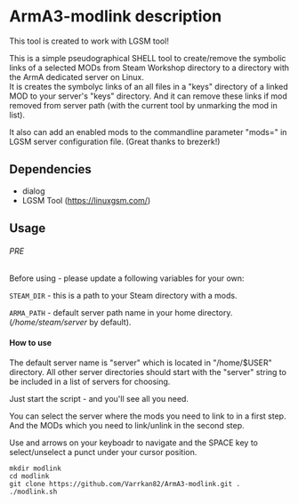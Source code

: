 # ArmA3-modlink description
This tool is created to work with LGSM tool!

This is a simple pseudographical SHELL tool to create/remove the symbolic links of a selected MODs from Steam Workshop directory to a directory with the ArmA dedicated server on Linux.\
It is creates the symbolyc links of an all files in a "keys" directory of a linked MOD to your server's "keys" directory. And it can remove these links if mod removed from server path (with the current tool by unmarking the mod in list).

It also can add an enabled mods to the commandline parameter "mods=" in LGSM server configuration file. (Great thanks to brezerk!)

## Dependencies

* dialog
* LGSM Tool (https://linuxgsm.com/)

## Usage
###### PRE
Before using - please update a following variables for your own:

``STEAM_DIR`` - this is a path to your Steam directory with a mods.

``ARMA_PATH`` - default server path name in your home directory. (*/home/steam/server* by default).

#### How to use
The default server name is "server" which is located in "/home/$USER" directory. All other server directories should start with the "server" string to be included in a list of servers for choosing.

Just start the script - and you'll see all you need.

You can select the server where the mods you need to link to in a first step. And the MODs which you need to link/unlink in the second step.

Use and arrows on your keyboadr to navigate and the SPACE key to select/unselect a punct under your cursor position.

```
mkdir modlink
cd modlink
git clone https://github.com/Varrkan82/ArmA3-modlink.git .
./modlink.sh
```
